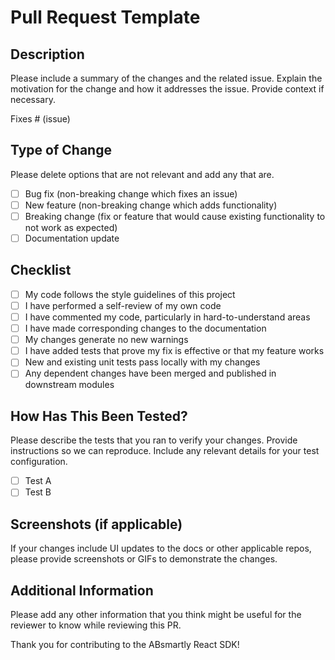 # Pull Request Template

## Description

Please include a summary of the changes and the related issue. Explain the
motivation for the change and how it addresses the issue. Provide context if necessary.

Fixes # (issue)

## Type of Change

Please delete options that are not relevant and add any that are.

- [ ] Bug fix (non-breaking change which fixes an issue)
- [ ] New feature (non-breaking change which adds functionality)
- [ ] Breaking change (fix or feature that would cause existing functionality
  to not work as expected)
- [ ] Documentation update

## Checklist

- [ ] My code follows the style guidelines of this project
- [ ] I have performed a self-review of my own code
- [ ] I have commented my code, particularly in hard-to-understand areas
- [ ] I have made corresponding changes to the documentation
- [ ] My changes generate no new warnings
- [ ] I have added tests that prove my fix is effective or that my feature works
- [ ] New and existing unit tests pass locally with my changes
- [ ] Any dependent changes have been merged and published in downstream modules

## How Has This Been Tested?

Please describe the tests that you ran to verify your changes. Provide
instructions so we can reproduce. Include any relevant details for your test configuration.

- [ ] Test A
- [ ] Test B

## Screenshots (if applicable)

If your changes include UI updates to the docs or other applicable repos,
please provide screenshots or GIFs to demonstrate the changes.

## Additional Information

Please add any other information that you think might be useful for the
reviewer to know while reviewing this PR.

Thank you for contributing to the ABsmartly React SDK!
